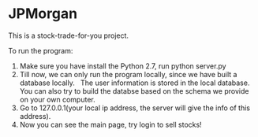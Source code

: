 # JPMorgan
This is a stock-trade-for-you project.

To run the program:
1. Make sure you have install the Python 2.7, run python server.py
2. Till now, we can only run the program locally, since we have built a database locally.
   The user information is stored in the local database. You can also try to build the databse based on the schema we provide   on your own computer.
3. Go to 127.0.0.1(your local ip address, the server will give the info of this address).
4. Now you can see the main page, try login to sell stocks!
